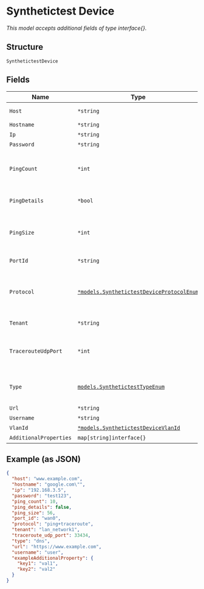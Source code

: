 
# Synthetictest Device

*This model accepts additional fields of type interface{}.*

## Structure

`SynthetictestDevice`

## Fields

| Name | Type | Tags | Description |
|  --- | --- | --- | --- |
| `Host` | `*string` | Optional | If `type`==`lan_connectivity` |
| `Hostname` | `*string` | Optional | If `type`==`dns` |
| `Ip` | `*string` | Optional | If `type`==`arp` |
| `Password` | `*string` | Optional | If `type`==`radius` |
| `PingCount` | `*int` | Optional | If `type`==`lan_connectivity`<br>**Default**: `10`<br>**Constraints**: `>= 10`, `<= 60` |
| `PingDetails` | `*bool` | Optional | If `type`==`lan_connectivity`<br>**Default**: `false` |
| `PingSize` | `*int` | Optional | If `type`==`lan_connectivity`<br>**Default**: `56`<br>**Constraints**: `>= 56`, `<= 65535` |
| `PortId` | `*string` | Optional | If `type`==`speedtest`, required for ssr |
| `Protocol` | [`*models.SynthetictestDeviceProtocolEnum`](../../doc/models/synthetictest-device-protocol-enum.md) | Optional | if `type`==`lan_connectivity`. enum: `ping`, `traceroute`, `ping+traceroute`<br>**Default**: `"ping+traceroute"` |
| `Tenant` | `*string` | Optional | If `type`==`lan_connectivity` |
| `TracerouteUdpPort` | `*int` | Optional | SRX only, traceroute udp port<br>**Default**: `33434`<br>**Constraints**: `>= 0`, `<= 65535` |
| `Type` | [`models.SynthetictestTypeEnum`](../../doc/models/synthetictest-type-enum.md) | Required | enum: `arp`, `curl`, `dhcp`, `dhcp6`, `dns`, `lan_connectivity`, `radius`, `speedtest` |
| `Url` | `*string` | Optional | If `type`==`curl` |
| `Username` | `*string` | Optional | If `type`==`radius` |
| `VlanId` | [`*models.SynthetictestDeviceVlanId`](../../doc/models/containers/synthetictest-device-vlan-id.md) | Optional | Required for AP |
| `AdditionalProperties` | `map[string]interface{}` | Optional | - |

## Example (as JSON)

```json
{
  "host": "www.example.com",
  "hostname": "google.com\"",
  "ip": "192.168.3.5",
  "password": "test123",
  "ping_count": 10,
  "ping_details": false,
  "ping_size": 56,
  "port_id": "wan0",
  "protocol": "ping+traceroute",
  "tenant": "lan_network1",
  "traceroute_udp_port": 33434,
  "type": "dns",
  "url": "https://www.example.com",
  "username": "user",
  "exampleAdditionalProperty": {
    "key1": "val1",
    "key2": "val2"
  }
}
```

